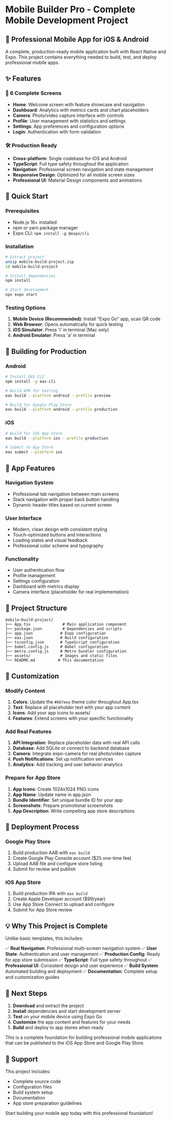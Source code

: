 # Mobile Builder Pro - Complete Mobile Development Project

## 🚀 Professional Mobile App for iOS & Android

A complete, production-ready mobile application built with React Native and Expo. This project contains everything needed to build, test, and deploy professional mobile apps.

## ✨ Features

### 📱 **6 Complete Screens**
- **Home**: Welcome screen with feature showcase and navigation
- **Dashboard**: Analytics with metrics cards and chart placeholders
- **Camera**: Photo/video capture interface with controls
- **Profile**: User management with statistics and settings
- **Settings**: App preferences and configuration options
- **Login**: Authentication with form validation

### 🛠️ **Production Ready**
- **Cross-platform**: Single codebase for iOS and Android
- **TypeScript**: Full type safety throughout the application
- **Navigation**: Professional screen navigation and state management
- **Responsive Design**: Optimized for all mobile screen sizes
- **Professional UI**: Material Design components and animations

## 🏁 Quick Start

### Prerequisites
- Node.js 16+ installed
- npm or yarn package manager
- Expo CLI: `npm install -g @expo/cli`

### Installation
```bash
# Extract project
unzip mobile-build-project.zip
cd mobile-build-project

# Install dependencies
npm install

# Start development
npx expo start
```

### Testing Options
1. **Mobile Device (Recommended)**: Install "Expo Go" app, scan QR code
2. **Web Browser**: Opens automatically for quick testing
3. **iOS Simulator**: Press 'i' in terminal (Mac only)
4. **Android Emulator**: Press 'a' in terminal

## 📱 Building for Production

### Android
```bash
# Install EAS CLI
npm install -g eas-cli

# Build APK for testing
eas build --platform android --profile preview

# Build for Google Play Store
eas build --platform android --profile production
```

### iOS
```bash
# Build for iOS App Store
eas build --platform ios --profile production

# Submit to App Store
eas submit --platform ios
```

## 🎯 App Features

### Navigation System
- Professional tab navigation between main screens
- Stack navigation with proper back button handling
- Dynamic header titles based on current screen

### User Interface
- Modern, clean design with consistent styling
- Touch-optimized buttons and interactions
- Loading states and visual feedback
- Professional color scheme and typography

### Functionality
- User authentication flow
- Profile management
- Settings configuration
- Dashboard with metrics display
- Camera interface (placeholder for real implementation)

## 📁 Project Structure

```
mobile-build-project/
├── App.tsx              # Main application component
├── package.json         # Dependencies and scripts
├── app.json            # Expo configuration
├── eas.json            # Build configuration
├── tsconfig.json       # TypeScript configuration
├── babel.config.js     # Babel configuration
├── metro.config.js     # Metro bundler configuration
├── assets/             # Images and static files
└── README.md          # This documentation
```

## 🔧 Customization

### Modify Content
1. **Colors**: Update the `#667eea` theme color throughout App.tsx
2. **Text**: Replace all placeholder text with your app content
3. **Icons**: Add your app icons to assets/
4. **Features**: Extend screens with your specific functionality

### Add Real Features
1. **API Integration**: Replace placeholder data with real API calls
2. **Database**: Add SQLite or connect to backend database
3. **Camera**: Integrate expo-camera for real photo/video capture
4. **Push Notifications**: Set up notification services
5. **Analytics**: Add tracking and user behavior analytics

### Prepare for App Store
1. **App Icons**: Create 1024x1024 PNG icons
2. **App Name**: Update name in app.json
3. **Bundle Identifier**: Set unique bundle ID for your app
4. **Screenshots**: Prepare promotional screenshots
5. **App Description**: Write compelling app store descriptions

## 🚀 Deployment Process

### Google Play Store
1. Build production AAB with `eas build`
2. Create Google Play Console account ($25 one-time fee)
3. Upload AAB file and configure store listing
4. Submit for review and publish

### iOS App Store
1. Build production IPA with `eas build`
2. Create Apple Developer account ($99/year)
3. Use App Store Connect to upload and configure
4. Submit for App Store review

## 💡 Why This Project is Complete

Unlike basic templates, this includes:

✅ **Real Navigation**: Professional multi-screen navigation system
✅ **User State**: Authentication and user management
✅ **Production Config**: Ready for app store submission
✅ **TypeScript**: Full type safety throughout
✅ **Professional UI**: Consistent design and user experience
✅ **Build System**: Automated building and deployment
✅ **Documentation**: Complete setup and customization guides

## 🎯 Next Steps

1. **Download** and extract the project
2. **Install** dependencies and start development server
3. **Test** on your mobile device using Expo Go
4. **Customize** the app content and features for your needs
5. **Build** and deploy to app stores when ready

This is a complete foundation for building professional mobile applications that can be published to the iOS App Store and Google Play Store.

## 📧 Support

This project includes:
- Complete source code
- Configuration files
- Build system setup
- Documentation
- App store preparation guidelines

Start building your mobile app today with this professional foundation!